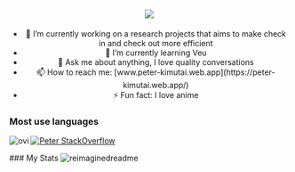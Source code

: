 <h1 align="center">
    <img src="https://readme-typing-svg.herokuapp.com/?font=Righteous&size=35&center=true&vCenter=true&width=500&height=70&duration=4000&lines=Hi+There!+👋;+I'm+Peter+Kimutai!;" />
</h1>

<section align='center'>
<div>
    <ul>
        <li>🔭 I’m currently working on a research projects that aims to make check in and check out more efficient</li>
        <li>🌱 I’m currently learning Veu</li>
        <li>💬 Ask me about anything, I love quality conversations</li>
        <li>📫 How to reach me: [www.peter-kimutai.web.app](https://peter-kimutai.web.app/)</li>
        <li>⚡ Fun fact: I love anime</li>
    </ul>
</div>
</section>

### Most use languages
<section align='left'>
<img align='left' src="https://github-readme-stats.vercel.app/api/top-langs?username=audirebocha&show_icons=true&locale=en&layout=compact&theme=chartreuse-dark" alt="ovi" />

[![Peter StackOverflow](https://github-readme-stackoverflow.vercel.app/?userID=14009549)](https://stackoverflow.com/users/14009549/peter)
</section>
### My Stats
<img src="https://myreadme.vercel.app/api/embed/audirebocha?panels=userstatistics,toprepositories,toplanguages,commitgraph" alt="reimaginedreadme" />
